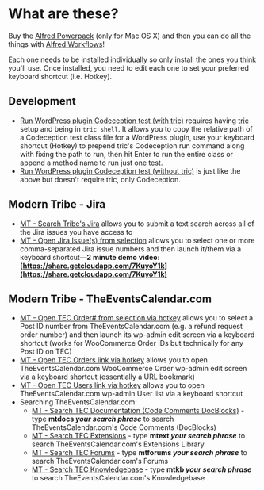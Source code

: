 # What are these?

Buy the [Alfred Powerpack](https://www.alfredapp.com/powerpack/) (only for Mac OS X) and then you can do all the things with [Alfred Workflows](https://www.alfredapp.com/help/workflows/)!

Each one needs to be installed individually so only install the ones you think you'll use. Once installed, you need to edit each one to set your preferred keyboard shortcut (i.e. Hotkey).

## Development

* [Run WordPress plugin Codeception test (with tric)](https://github.com/cliffordp/alfred-app-workflows/blob/master/Run%20tric%20wpunit%20test.alfredworkflow) requires having [tric](https://github.com/moderntribe/tric) setup and being in `tric shell`. It allows you to copy the relative path of a Codeception test class file for a WordPress plugin, use your keyboard shortcut (Hotkey) to prepend tric's Codeception run command along with fixing the path to run, then hit Enter to run the entire class or append a method name to run just one test.
* [Run WordPress plugin Codeception test (without tric)](https://github.com/cliffordp/alfred-app-workflows/blob/master/Run%20WordPress%20plugin%20Codeception%20wpunit%20test.alfredworkflow) is just like the above but doesn't require tric, only Codeception.

## Modern Tribe - Jira

* [MT - Search Tribe's Jira](https://github.com/cliffordp/alfred-app-workflows/blob/master/Modern%20Tribe/MT%20-%20Search%20Tribe's%20Jira.alfredworkflow) allows you to submit a text search across all of the Jira issues you have access to
* [MT - Open Jira Issue(s) from selection](https://github.com/cliffordp/alfred-app-workflows/blob/master/Modern%20Tribe/MT%20-%20Open%20Jira%20issue(s)%20from%20selection.alfredworkflow) allows you to select one or more comma-separated Jira issue numbers and then launch it/them via a keyboard shortcut&mdash;**2 minute demo video: [https://share.getcloudapp.com/7KuyoY1k](https://share.getcloudapp.com/7KuyoY1k)**

## Modern Tribe - TheEventsCalendar.com

* [MT - Open TEC Order# from selection via hotkey](https://github.com/cliffordp/alfred-app-workflows/blob/master/Modern%20Tribe/MT%20-%20Open%20TEC%20Order%23%20from%20selection%20via%20hotkey.alfredworkflow) allows you to select a Post ID number from TheEventsCalendar.com (e.g. a refund request order number) and then launch its wp-admin edit screen via a keyboard shortcut (works for WooCommerce Order IDs but technically for any Post ID on TEC)
* [MT - Open TEC Orders link via hotkey](https://github.com/cliffordp/alfred-app-workflows/blob/master/Modern%20Tribe/MT%20-%20Open%20TEC%20Orders%20link%20via%20hotkey.alfredworkflow) allows you to open TheEventsCalendar.com WooCommerce Order wp-admin edit screen via a keyboard shortcut (essentially a URL bookmark)
* [MT - Open TEC Users link via hotkey](https://github.com/cliffordp/alfred-app-workflows/blob/master/Modern%20Tribe/MT%20-%20Open%20TEC%20Users%20link%20via%20hotkey.alfredworkflow) allows you to open TheEventsCalendar.com wp-admin User list via a keyboard shortcut
* Searching TheEventsCalendar.com:
  * [MT - Search TEC Documentation (Code Comments DocBlocks)](https://github.com/cliffordp/alfred-app-workflows/blob/master/Modern%20Tribe/MT%20-%20Search%20TEC%20Documentation%20(Code%20Comments%20DocBlocks).alfredworkflow) - type **mtdocs *your search phrase*** to search TheEventsCalendar.com's Code Comments (DocBlocks)
  * [MT - Search TEC Extensions](https://github.com/cliffordp/alfred-app-workflows/blob/master/Modern%20Tribe/MT%20-%20Search%20TEC%20Extensions.alfredworkflow) - type **mtext *your search phrase*** to search TheEventsCalendar.com's Extensions Library
  * [MT - Search TEC Forums](https://github.com/cliffordp/alfred-app-workflows/blob/master/Modern%20Tribe/MT%20-%20Search%20TEC%20Forums.alfredworkflow) - type **mtforums *your search phrase*** to search TheEventsCalendar.com's Forums
  * [MT - Search TEC Knowledgebase](https://github.com/cliffordp/alfred-app-workflows/blob/master/Modern%20Tribe/MT%20-%20Search%20TEC%20Knowledgebase.alfredworkflow) - type **mtkb *your search phrase*** to search TheEventsCalendar.com's Knowledgebase
